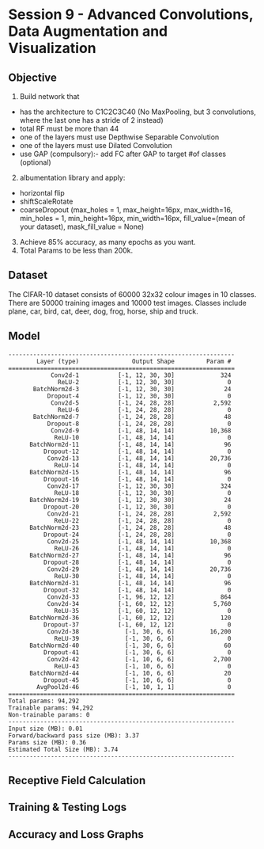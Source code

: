 # Session 9 - Advanced Convolutions, Data Augmentation and Visualization

## Objective 
1. Build network that
  - has the architecture to C1C2C3C40 (No MaxPooling, but 3 convolutions, where the last one has a stride of 2 instead) 
  - total RF must be more than 44
  - one of the layers must use Depthwise Separable Convolution
  - one of the layers must use Dilated Convolution
  - use GAP (compulsory):- add FC after GAP to target #of classes (optional)
2. albumentation library and apply:
  - horizontal flip
  - shiftScaleRotate
  - coarseDropout (max_holes = 1, max_height=16px, max_width=16, min_holes = 1, min_height=16px, min_width=16px, fill_value=(mean of your dataset), mask_fill_value = None)
3. Achieve 85% accuracy, as many epochs as you want.
4. Total Params to be less than 200k.
  
## Dataset
The CIFAR-10 dataset consists of 60000 32x32 colour images in 10 classes. There are 50000 training images and 10000 test images. Classes include plane, car, bird, cat, deer, dog, frog, horse, ship and truck.

## Model
```
----------------------------------------------------------------
        Layer (type)               Output Shape         Param #
================================================================
            Conv2d-1           [-1, 12, 30, 30]             324
              ReLU-2           [-1, 12, 30, 30]               0
       BatchNorm2d-3           [-1, 12, 30, 30]              24
           Dropout-4           [-1, 12, 30, 30]               0
            Conv2d-5           [-1, 24, 28, 28]           2,592
              ReLU-6           [-1, 24, 28, 28]               0
       BatchNorm2d-7           [-1, 24, 28, 28]              48
           Dropout-8           [-1, 24, 28, 28]               0
            Conv2d-9           [-1, 48, 14, 14]          10,368
             ReLU-10           [-1, 48, 14, 14]               0
      BatchNorm2d-11           [-1, 48, 14, 14]              96
          Dropout-12           [-1, 48, 14, 14]               0
           Conv2d-13           [-1, 48, 14, 14]          20,736
             ReLU-14           [-1, 48, 14, 14]               0
      BatchNorm2d-15           [-1, 48, 14, 14]              96
          Dropout-16           [-1, 48, 14, 14]               0
           Conv2d-17           [-1, 12, 30, 30]             324
             ReLU-18           [-1, 12, 30, 30]               0
      BatchNorm2d-19           [-1, 12, 30, 30]              24
          Dropout-20           [-1, 12, 30, 30]               0
           Conv2d-21           [-1, 24, 28, 28]           2,592
             ReLU-22           [-1, 24, 28, 28]               0
      BatchNorm2d-23           [-1, 24, 28, 28]              48
          Dropout-24           [-1, 24, 28, 28]               0
           Conv2d-25           [-1, 48, 14, 14]          10,368
             ReLU-26           [-1, 48, 14, 14]               0
      BatchNorm2d-27           [-1, 48, 14, 14]              96
          Dropout-28           [-1, 48, 14, 14]               0
           Conv2d-29           [-1, 48, 14, 14]          20,736
             ReLU-30           [-1, 48, 14, 14]               0
      BatchNorm2d-31           [-1, 48, 14, 14]              96
          Dropout-32           [-1, 48, 14, 14]               0
           Conv2d-33           [-1, 96, 12, 12]             864
           Conv2d-34           [-1, 60, 12, 12]           5,760
             ReLU-35           [-1, 60, 12, 12]               0
      BatchNorm2d-36           [-1, 60, 12, 12]             120
          Dropout-37           [-1, 60, 12, 12]               0
           Conv2d-38             [-1, 30, 6, 6]          16,200
             ReLU-39             [-1, 30, 6, 6]               0
      BatchNorm2d-40             [-1, 30, 6, 6]              60
          Dropout-41             [-1, 30, 6, 6]               0
           Conv2d-42             [-1, 10, 6, 6]           2,700
             ReLU-43             [-1, 10, 6, 6]               0
      BatchNorm2d-44             [-1, 10, 6, 6]              20
          Dropout-45             [-1, 10, 6, 6]               0
        AvgPool2d-46             [-1, 10, 1, 1]               0
================================================================
Total params: 94,292
Trainable params: 94,292
Non-trainable params: 0
----------------------------------------------------------------
Input size (MB): 0.01
Forward/backward pass size (MB): 3.37
Params size (MB): 0.36
Estimated Total Size (MB): 3.74
----------------------------------------------------------------
```
## Receptive Field Calculation

## Training & Testing Logs

## Accuracy and Loss Graphs
